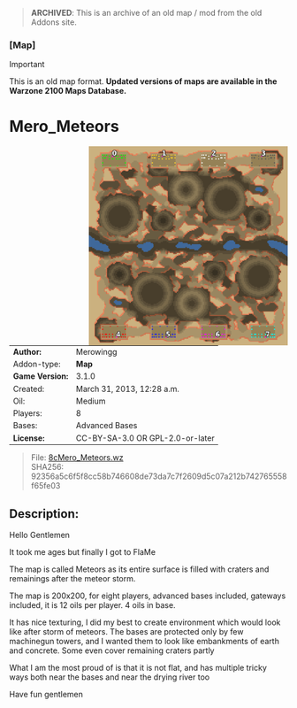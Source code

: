 > **ARCHIVED**: This is an archive of an old map / mod from the old Addons site.

### [Map]

> [!IMPORTANT]
> This is an old map format. **Updated versions of maps are available in the Warzone 2100 Maps Database.**

# Mero_Meteors

<img src="./preview.jpg" align="right" />

| | |
| - | - |
| __Author:__ | Merowingg |
| Addon-type: | __Map__ |
| __Game Version:__ | 3.1.0 |
| Created: | March 31, 2013, 12:28 a.m. |
| Oil: | Medium |
| Players: | 8 |
| Bases: | Advanced Bases |
| __License:__ | CC-BY-SA-3.0 OR GPL-2.0-or-later |

> File: [8cMero_Meteors.wz](https://github.com/Warzone2100/old-addons-site/raw/main/assets/77/8cMero_Meteors.wz)  
> SHA256: 92356a5c6f5f8cc58b746608de73da7c7f2609d5c07a212b742765558f65fe03

## Description:

Hello Gentlemen  

It took me ages but finally I got to FlaMe  

The map is called Meteors as its entire surface is filled with craters and remainings after the meteor storm.

The map is 200x200, for eight players, advanced bases included, gateways included, it is 12 oils per player. 4 oils in base.

It has nice texturing, I did my best to create environment which would look like after storm of meteors. The bases are protected only by few machinegun towers, and I wanted them to look like embankments of earth and concrete. Some even cover remaining craters partly  

What I am the most proud of is that it is not flat, and has multiple tricky ways both near the bases and near the drying river too  

Have fun gentlemen  



